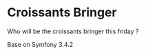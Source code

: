 Croissants Bringer
==================

Who will be the croissants bringer this friday ?


Base on Symfony 3.4.2
